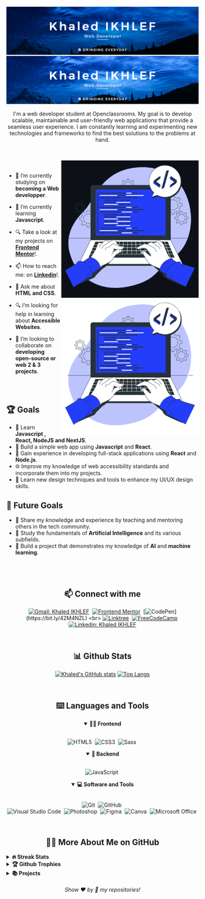 <!-- Banner -->
![Banner-dark-mode](https://github.com/Khaledik/Khaledik/blob/main/assets/Banner_dark_khaledik.png?raw=true#gh-dark-mode-only)
![Banner-light-mode-test](https://github.com/Khaledik/Khaledik/blob/main/assets/Banner_light_khaledik.png#gh-light-mode-only)


<p align="center">
I'm a web developer student at Openclassrooms. My goal is to develop scalable, maintainable and user-friendly web applications that provide a seamless user experience. I am constantly learning and experimenting new technologies and frameworks to find the best solutions to the problems at hand. 
</p>

##

<br>

<!--- Web illustrations by Storyset ( https://storyset.com/web ) --->
<img align="right" alt="GIF" src="https://github.com/Khaledik/Khaledik/blob/main/assets/Hand_coding_dark.gif#gh-dark-mode-only" width="360px"/>
<img align="right" alt="GIF" src="https://github.com/Khaledik/Khaledik/blob/main/assets/Hand_coding_light.gif#gh-light-mode-only" width="360px"/>


<br>



- 🔭 I’m currently studying on **becoming a Web developper**.

- 🌱 I’m currently learning **Javascript**.

- 🔍 Take a look at my projects on [**Frontend Mentor**](https://www.frontendmentor.io/profile/Khaledik)!.

- 📫 How to reach me: on [**Linkedin**](https://linkedin.com/in/khaled-i-8a220b242)!.

- 💬 Ask me about **HTML and CSS**.

- 🔍 I’m looking for help in learning about **Accessible Websites**.

- 👯 I’m looking to collaborate on **developing open-source or web 2 & 3 projects**.


<br>
<br>

## 🏆 Goals

- 📖 Learn  **Javascript , React, NodeJS and NextJS**.
- 📱 Build a simple web app using **Javascript** and **React**.
- 🚀 Gain experience in developing full-stack applications using **React** and **Node.js**.
- 🌐 Improve my knowledge of web accessibility standards and incorporate them into my projects.
- 🎨 Learn new design techniques and tools to enhance my UI/UX design skills.

## 🎯 Future Goals

- 🌟 Share my knowledge and experience by teaching and mentoring others in the tech community.
- 📜 Study the fundamentals of **Artificial Intelligence** and its various subfields.
- 🔨 Build a project that demonstrates my knowledge of **AI** and **machine learning**.




#

<br>

<h2 align="center">📫 Connect with me</h2>

<div align = "center">
    
[![Gmail: Khaled IKHLEF](https://img.shields.io/badge/-gmail-red?style=for-the-badge&logo=Gmail&logoColor=white&link=mailto:khaled.ikhlef2014@gmail.com)](mailto:khaled.ikhlef2014@gmail.com)&nbsp;
[![Frontend Mentor](https://img.shields.io/badge/-Frontend%20Mentor-5F3DC4?style=for-the-badge&logo=FrontendMentor&logoColor=white&link=https://www.frontendmentor.io/profile/Khaledik)](https://bit.ly/3BeBJ1k)&nbsp;
[![CodePen](https://img.shields.io/badge/-CodePen-000000?style=for-the-badge&logo=CodePen&logoColor=white&link=https://codepen.io/Khalik_)](https://bit.ly/42M4NZL)
<br>
[![Linktree](https://img.shields.io/badge/-Linktree-39e09b?&style=for-the-badge&logo=linktree&logoColor=white&link=https://linktr.ee/Khaledik)](https://linktr.ee/Khaledik)&nbsp;
[![FreeCodeCamp](https://img.shields.io/badge/-FreeCodeCamp-0A0A23?style=for-the-badge&logo=FreeCodeCamp&logoColor=white&link=https://www.freecodecamp.org/Khaled_js)](https://bit.ly/3BfEoI7)&nbsp;
[![Linkedin: Khaled IKHLEF](https://img.shields.io/badge/-linkedin-blue?style=for-the-badge&logo=Linkedin&logoColor=white&link=https://linkedin.com/in/khaled-i-8a220b242)](https://linkedin.com/in/khaled-i-8a220b242)
  
</div>

<br>
<h2 align="center">📊 Github Stats</h2>

<div align = "center">

[![Khaled's GitHub stats](https://github-readme-stats.vercel.app/api?username=khaledik&show_icons=true&theme=tokyonight)](https://github.com/khaledik/github-readme-stats)
[![Top Langs](https://github-readme-stats.vercel.app/api/top-langs/?username=khaledik&layout=compact&theme=tokyonight)](https://github.com/khaledik/github-readme-stats)

</div>
<br>



<div align = "center">

<h2 align="center">⌨️ Languages and Tools</h2>

<details open>
<summary><b>🏄‍♂️ Frontend</b></summary>
<br>
  
![HTML5](https://img.shields.io/badge/-HTML5-E34F26?style=for-the-badge&logo=html5&logoColor=white)&nbsp;
![CSS3](https://img.shields.io/badge/-CSS3-1572B6?style=for-the-badge&logo=css3)&nbsp;
![Sass](https://img.shields.io/badge/-Sass-CC6699?style=for-the-badge&logo=sass&logoColor=white)&nbsp;
</details>

<details open>
<summary><b>🧰 Backend</b></summary>
<br>

![JavaScript](https://img.shields.io/badge/Javascript-F7DF1E.svg?style=for-the-badge&logo=javascript&logoColor=black)&nbsp;
</details>


<details open>
<summary><b>💻 Software and Tools</b></summary>
<br>

![Git](https://img.shields.io/badge/-Git-F05032?style=for-the-badge&logo=git&logoColor=white)&nbsp;
![GitHub](https://img.shields.io/badge/-GitHub-181717?style=for-the-badge&logo=github)&nbsp;
<br>
![Visual Studio Code](https://img.shields.io/badge/-VSCODE-007ACC?style=for-the-badge&&logo=visual-studio-code&logoColor=white)&nbsp;
![Photoshop](https://img.shields.io/badge/Adobe%20Photoshop-31A8FF?style=for-the-badge&logo=Adobe%20Photoshop&logoColor=black)&nbsp;
![Figma](https://img.shields.io/badge/Figma-F24E1E?style=for-the-badge&logo=figma&logoColor=white)&nbsp;
![Canva](https://img.shields.io/badge/-Canva-00C4CC?style=for-the-badge&logo=canva&logoColor=white)&nbsp;
![Microsoft Office](https://img.shields.io/badge/-MS%20Office-D83B01?style=for-the-badge&logo=microsoft-office&logoColor=white)&nbsp;
</details>

</div>


<br>

<h2 align="center">👨‍💻 More About Me on GitHub</h2>


<details>
<summary><b>🔥 Streak Stats</b></summary>
<br>
<p align="center">
<img src="https://github-readme-streak-stats.herokuapp.com?user=Khaledik&theme=tokyonight&hide_border=true" alt="Khaledik" width="390"/>
</p>
</details>

<details>
<summary><b>🏆 Github Trophies</b></summary>
<br>
<p align="center">
<img src="https://github-profile-trophy.vercel.app/?username=Khaledik&theme=tokyonight" alt="Khaledik" />
</p>
</details>

<details>
<summary><b>📚 Projects</b></summary>
<br>
<p align="left">
<!-- BLOG-POST-LIST:START -->
<a href="https://github.com/Khaledik/booki"><img width="320" src="https://github-readme-stats.vercel.app/api/pin/?username=Khaledik&repo=booki&theme=react&bg_color=161B22&title_color=58A6FF&hide_border=true&icon_color=F8D866&show_icons=false&show_description=false" alt="booki"></a>
<a href="https://github.com/Khaledik/portfolio"><img width="320" src="https://github-readme-stats.vercel.app/api/pin/?username=Khaledik&repo=portfolio&theme=react&bg_color=161B22&title_color=58A6FF&hide_border=true&icon_color=F8D866&show_icons=false&show_description=false" alt="portfolio"></a>

<!-- BLOG-POST-LIST:END -->
</p>
</details>

   
<h6 align="center">Show ❤️ by 🌟 my repositories!</h6>
